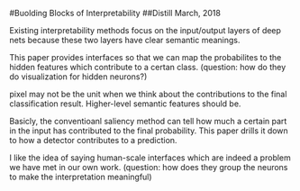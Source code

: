 #Buolding Blocks of Interpretability
##Distill March, 2018

Existing interpretability methods focus on the input/output layers of deep nets because these two layers have clear semantic meanings. 

This paper provides interfaces so that we can map the probabilites to the hidden features which contribute to a certan class. (question: how do they do visualization for hidden neurons?)

pixel may not be the unit when we think about the contributions to the final classification result. Higher-level semantic features should be. 

Basicly, the conventioanl saliency method can tell how much a certain part in the input has contributed to the final probability. This paper drills it down to how a detector contributes to a prediction.

I like the idea of saying human-scale interfaces which are indeed a problem we have met in our own work.
(question: how does they group the neurons to make the interpretation meaningful)